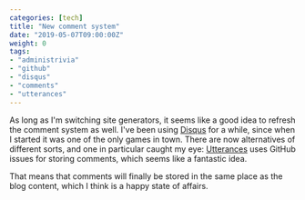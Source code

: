 ```yaml
---
categories: [tech]
title: "New comment system"
date: "2019-05-07T09:00:00Z"
weight: 0
tags:
- "administrivia"
- "github"
- "disqus"
- "comments"
- "utterances"
---
```


As long as I'm switching site generators, it seems like a good idea to refresh the comment system as well.  I've been using [Disqus][] for a while, since when I started it was one of the only games in town. There are now alternatives of different sorts, and one in particular caught my eye: [Utterances][] uses GitHub issues for storing comments, which seems like a fantastic idea.

That means that comments will finally be stored in the same place as the blog content, which I think is a happy state of affairs.

[disqus]: https://disqus.com
[utterances]: https://utteranc.es/
